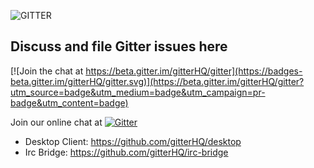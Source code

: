 ![GITTER](http://i.imgur.com/8ZX0M4X.png)

Discuss and file Gitter issues here
----

[![Join the chat at https://beta.gitter.im/gitterHQ/gitter](https://badges-beta.gitter.im/gitterHQ/gitter.svg)](https://beta.gitter.im/gitterHQ/gitter?utm_source=badge&utm_medium=badge&utm_campaign=pr-badge&utm_content=badge)

Join our online chat at [![Gitter](https://badges.gitter.im/gitterHQ/gitter.svg)](https://gitter.im/gitterHQ/gitter)

* Desktop Client: https://github.com/gitterHQ/desktop
* Irc Bridge: https://github.com/gitterHQ/irc-bridge
